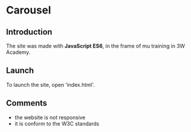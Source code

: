 # Carousel

## Introduction
The site was made with __JavaScript ES6__, in the frame of mu training in 3W Academy.

## Launch
To launch the site, open 'index.html'.

## Comments
* the website is not responsive
* it is conform to the W3C standards

